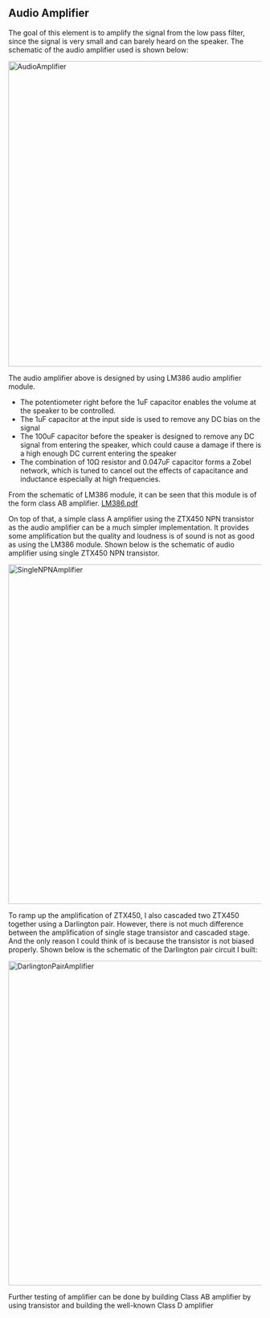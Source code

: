 ## Audio Amplifier

The goal of this element is to amplify the signal from the low pass filter, since the signal is very small and can barely heard on the speaker.
The schematic of the audio amplifier used is shown below: 

<img width="607" alt="AudioAmplifier" src="https://user-images.githubusercontent.com/82151839/148703506-e11f9644-6f5d-4e52-a384-a88beaad1efc.png">

The audio amplifier above is designed by using LM386 audio amplifier module.
- The potentiometer right before the 1uF capacitor enables the volume at the speaker to be controlled.
- The 1uF capacitor at the input side is used to remove any DC bias on the signal
- The 100uF capacitor before the speaker is designed to remove any DC signal from entering the speaker, 
  which could cause a damage if there is a high enough DC current entering the speaker
- The combination of 10Ω resistor and 0.047uF capacitor forms a Zobel network, 
  which is tuned to cancel out the effects of capacitance and inductance especially at high frequencies.
  
From the schematic of LM386 module, it can be seen that this module is of the form class AB amplifier. [LM386.pdf](https://github.com/Rosa-sinensis/Audio-project/files/7832084/LM386.pdf)


On top of that, a simple class A amplifier using the ZTX450 NPN transistor as the audio amplifier can be a much simpler implementation. 
It provides some amplification but the quality and loudness is of sound is not as good as using the LM386 module.
Shown below is the schematic of audio amplifier using single ZTX450 NPN transistor.

<img width="675" alt="SingleNPNAmplifier" src="https://user-images.githubusercontent.com/82151839/148703486-f1ad43d9-d308-4ded-a9ec-5e090d442c9c.png">

To ramp up the amplification of ZTX450, I also cascaded two ZTX450 together using a Darlington pair. 
However, there is not much difference between the amplification of single stage transistor and cascaded stage. 
And the only reason I could think of is because the transistor is not biased properly. 
Shown below is the schematic of the Darlington pair circuit I built:

<img width="645" alt="DarlingtonPairAmplifier" src="https://user-images.githubusercontent.com/82151839/148703517-43ab90d8-2f2d-494f-8018-ae75fbf367dc.png">

Further testing of amplifier can be done by building Class AB amplifier by using transistor and building the well-known Class D amplifier
